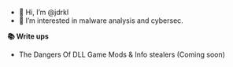 - 👋 Hi, I’m @jdrkl
- 👀 I’m interested in malware analysis and cybersec.
<!---
jdrkl/jdrkl is a ✨ special ✨ repository because its `README.md` (this file) appears on your GitHub profile.
You can click the Preview link to take a look at your changes.
--->
**📚 Write ups**
  - The Dangers Of DLL Game Mods & Info stealers (Coming soon)
